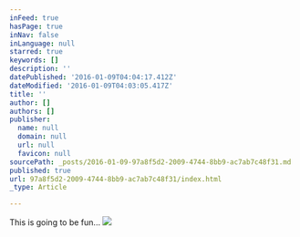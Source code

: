 ```yaml
---
inFeed: true
hasPage: true
inNav: false
inLanguage: null
starred: true
keywords: []
description: ''
datePublished: '2016-01-09T04:04:17.412Z'
dateModified: '2016-01-09T04:03:05.417Z'
title: ''
author: []
authors: []
publisher:
  name: null
  domain: null
  url: null
  favicon: null
sourcePath: _posts/2016-01-09-97a8f5d2-2009-4744-8bb9-ac7ab7c48f31.md
published: true
url: 97a8f5d2-2009-4744-8bb9-ac7ab7c48f31/index.html
_type: Article

---
```

This is going to be fun...
![](https://the-grid-user-content.s3-us-west-2.amazonaws.com/75719ce8-de31-4c10-bfe7-eacecefd0d69.JPG)